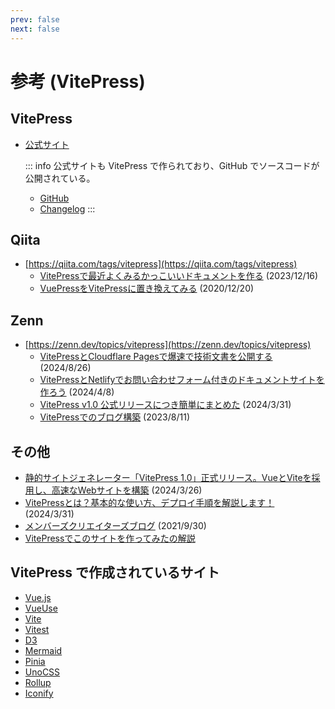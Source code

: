 ```yaml
---
prev: false
next: false
---
```


# 参考 (VitePress)

## VitePress

- [公式サイト](https://vitepress.dev/)

  ::: info
  公式サイトも VitePress で作られており、GitHub でソースコードが公開されている。
  - [GitHub](https://github.com/vuejs/vitepress/)
  - [Changelog](https://github.com/vuejs/vitepress/blob/main/CHANGELOG.md)
  :::

## Qiita

- [https://qiita.com/tags/vitepress](https://qiita.com/tags/vitepress)
  - [VitePressで最近よくみるかっこいいドキュメントを作る](https://qiita.com/99no_exit/items/a54708c8a3586f67f894) (2023/12/16)
  - [VuePressをVitePressに置き換えてみる](https://qiita.com/ozaki25/items/184e61d2aeaaa1396e26) (2020/12/20)

## Zenn

- [https://zenn.dev/topics/vitepress](https://zenn.dev/topics/vitepress)
  - [VitePressとCloudflare Pagesで爆速で技術文書を公開する](https://zenn.dev/urth/articles/1d1430d2e15f74) (2024/8/26)
  - [VitePressとNetlifyでお問い合わせフォーム付きのドキュメントサイトを作ろう](https://zenn.dev/sikkim/articles/290e49ef0289d7) (2024/4/8)
  - [VitePress v1.0 公式リリースにつき簡単にまとめた](https://zenn.dev/rlab/articles/77a702dd61a08a) (2024/3/31)
  - [VitePressでのブログ構築](https://zenn.dev/takos/articles/fc283027a89863) (2023/8/11)

## その他

- [静的サイトジェネレーター「VitePress 1.0」正式リリース。VueとViteを採用し、高速なWebサイトを構築](https://www.publickey1.jp/blog/24/vitepress_10vueviteweb.html) (2024/3/26)
- [VitePressとは？基本的な使い方、デプロイ手順を解説します！](https://ma-vericks.com/blog/vitepress/) (2024/3/31)
- [メンバーズクリエイターズブログ](https://creators.members.co.jp/2021/09/knowledge_051/) (2021/9/30)
- [VitePressでこのサイトを作ってみたの解説](https://kamome-web.netlify.app/movie/vitepress.html)

## VitePress で作成されているサイト

- [Vue.js](https://vuejs.org/)
- [VueUse](https://vueuse.org/)
- [Vite](https://vite.dev/)
- [Vitest](https://vitest.dev/)
- [D3](https://d3js.org/)
- [Mermaid](https://mermaid.js.org/)
- [Pinia](https://pinia.vuejs.org/)
- [UnoCSS](https://unocss.dev/)
- [Rollup](https://rollupjs.org/)
- [Iconify](https://iconify.design/)
